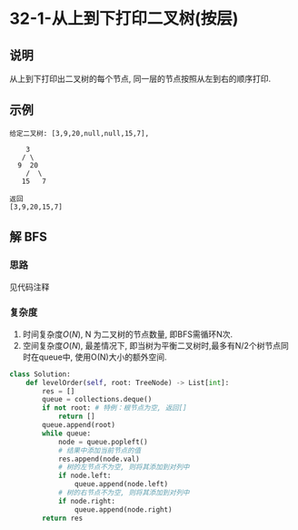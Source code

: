 # 32-1-从上到下打印二叉树(按层)

## 说明
从上到下打印出二叉树的每个节点, 同一层的节点按照从左到右的顺序打印.

## 示例
```
给定二叉树: [3,9,20,null,null,15,7],

    3
   / \
  9  20
    /  \
   15   7

返回
[3,9,20,15,7]
```

## 解 BFS

### 思路
见代码注释

### 复杂度
1. 时间复杂度$O(N)$, N 为二叉树的节点数量, 即BFS需循环N次.
2. 空间复杂度$O(N)$, 最差情况下, 即当树为平衡二叉树时,最多有N/2个树节点同时在queue中, 使用O(N)大小的额外空间.

```python
class Solution:
    def levelOrder(self, root: TreeNode) -> List[int]:
        res = []
        queue = collections.deque()
        if not root: # 特例：根节点为空, 返回[]
            return []
        queue.append(root)
        while queue:
            node = queue.popleft()
            # 结果中添加当前节点的值
            res.append(node.val)
            # 树的左节点不为空, 则将其添加到对列中
            if node.left:
                queue.append(node.left)
            # 树的右节点不为空, 则将其添加到对列中
            if node.right:
                queue.append(node.right)
        return res
```